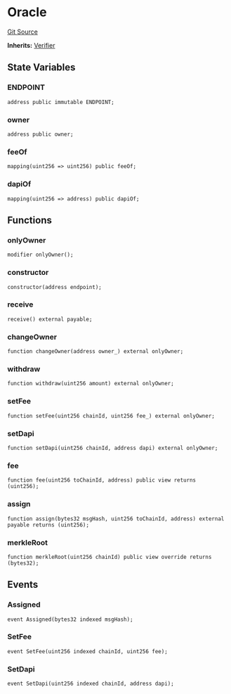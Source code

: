 # Oracle
[Git Source](https://github.com/darwinia-network/ORMP/blob/dc408522ef84e3f2da7fef5b81bd5e85c1a182a6/src/eco/Oracle.sol)

**Inherits:**
[Verifier](/src/Verifier.sol/abstract.Verifier.md)


## State Variables
### ENDPOINT

```solidity
address public immutable ENDPOINT;
```


### owner

```solidity
address public owner;
```


### feeOf

```solidity
mapping(uint256 => uint256) public feeOf;
```


### dapiOf

```solidity
mapping(uint256 => address) public dapiOf;
```


## Functions
### onlyOwner


```solidity
modifier onlyOwner();
```

### constructor


```solidity
constructor(address endpoint);
```

### receive


```solidity
receive() external payable;
```

### changeOwner


```solidity
function changeOwner(address owner_) external onlyOwner;
```

### withdraw


```solidity
function withdraw(uint256 amount) external onlyOwner;
```

### setFee


```solidity
function setFee(uint256 chainId, uint256 fee_) external onlyOwner;
```

### setDapi


```solidity
function setDapi(uint256 chainId, address dapi) external onlyOwner;
```

### fee


```solidity
function fee(uint256 toChainId, address) public view returns (uint256);
```

### assign


```solidity
function assign(bytes32 msgHash, uint256 toChainId, address) external payable returns (uint256);
```

### merkleRoot


```solidity
function merkleRoot(uint256 chainId) public view override returns (bytes32);
```

## Events
### Assigned

```solidity
event Assigned(bytes32 indexed msgHash);
```

### SetFee

```solidity
event SetFee(uint256 indexed chainId, uint256 fee);
```

### SetDapi

```solidity
event SetDapi(uint256 indexed chainId, address dapi);
```


